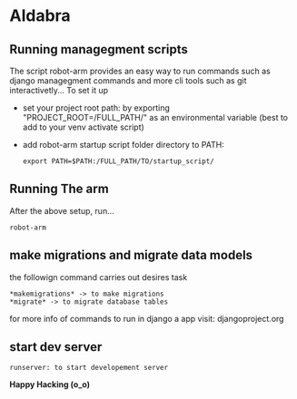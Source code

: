 # Aldabra

## Running managegment scripts

 The script robot-arm provides an easy way to run commands such as django managegment
 commands and more cli tools such as git interactivetly... To set it up

- set your project root path: by exporting "PROJECT_ROOT=/FULL_PATH/" as an environmental
  variable (best to add to your venv activate script)

- add robot-arm startup script folder directory to PATH:
  ```
  export PATH=$PATH:/FULL_PATH/TO/startup_script/
  ```

## Running The arm
After the above setup, run...
```
robot-arm
```

## make migrations and migrate data models
the followign command carries out desires task
```
*makemigrations* -> to make migrations
*migrate* -> to migrate database tables

```
for more info of commands to run in django a app visit: djangoproject.org

## start dev server
  ````
  runserver: to start developement server
  ````

**Happy Hacking (o_o)**
